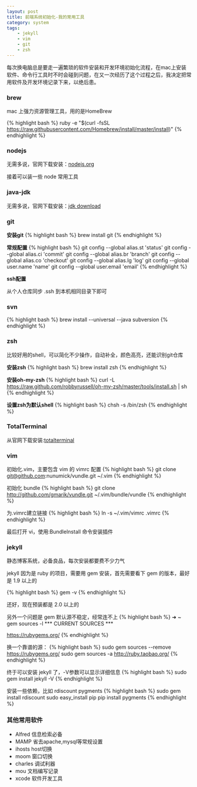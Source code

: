 ```yaml
---
layout: post
title: 前端系统初始化-我的常用工具
category: system
tags:
    - jekyll
    - vim
    - git
    - zsh
---
```


每次换电脑总是要走一遍繁琐的软件安装和开发环境初始化流程，在mac上安装软件、命令行工具时不时会碰到问题，在又一次经历了这个过程之后，我决定把常用软件及开发环境记录下来，以绝后患。

### brew

mac 上强力资源管理工具，用的是HomeBrew

{% highlight bash %}
ruby -e "$(curl -fsSL https://raw.githubusercontent.com/Homebrew/install/master/install)"
{% endhighlight %}

### nodejs

无需多说，官网下载安装：[nodejs.org](http://nodejs.org/download/)

接着可以装一些 node 常用工具

### java-jdk

无需多说，官网下载安装：[jdk download](http://www.oracle.com/technetwork/cn/java/javase/downloads/index.html)

### git

**安装git**
{% highlight bash %}
brew install git
{% endhighlight %}

**常规配置**
{% highlight bash %}
git config --global alias.st 'status'
git config --global alias.ci 'commit'
git config --global alias.br 'branch'
git config --global alias.co 'checkout'
git config --global alias.lg 'log'
git config --global user.name 'name'
git config --global user.email 'email'
{% endhighlight %}

**ssh配置**

从个人仓库同步 .ssh 到本机相同目录下即可

### svn

{% highlight bash %}
brew install --universal --java subversion
{% endhighlight %}

### zsh

比较好用的shell，可以简化不少操作，自动补全，颜色高亮，还能识别git仓库

**安装zsh**
{% highlight bash %}
brew install zsh
{% endhighlight %}

**安装oh-my-zsh**
{% highlight bash %}
curl -L https://raw.github.com/robbyrussell/oh-my-zsh/master/tools/install.sh | sh
{% endhighlight %}

**设置zsh为默认shell**
{% highlight bash %}
chsh -s /bin/zsh
{% endhighlight %}

### TotalTerminal

从官网下载安装:[totalterminal](http://totalterminal.binaryage.com/)

### vim

初始化.vim，主要包含 vim 的 vimrc 配置
{% highlight bash %}
git clone git@github.com:nunumick/vundle.git ~/.vim
{% endhighlight %}

初始化 bundle
{% highlight bash %}
git clone http://github.com/gmarik/vundle.git ~/.vim/bundle/vundle
{% endhighlight %}

为.vimrc建立链接
{% highlight bash %}
ln -s ~/.vim/vimrc .vimrc
{% endhighlight %}

最后打开 vi，使用:BundleInstall 命令安装插件

### jekyll

静态博客系统，必备良品，每次安装都要费不少力气

jekyll 因为是 ruby 的项目，需要用 gem 安装，首先需要看下 gem 的版本，最好是 1.9 以上的

{% highlight bash %}
gem -v
{% endhighlight %}

还好，现在预装都是 2.0 以上的

另外一个问题是 gem 默认源不稳定，经常连不上
{% highlight bash %}
➜  ~  gem sources -l
*** CURRENT SOURCES ***

https://rubygems.org/
{% endhighlight %}

换一个靠谱的源：
{% highlight bash %}
sudo gem sources --remove https://rubygems.org/
sudo gem sources -a http://ruby.taobao.org/
{% endhighlight %}

终于可以安装 jekyll 了，-V参数可以显示详细信息
{% highlight bash %}
sudo gem install jekyll -V
{% endhighlight %}

安装一些依赖，比如 rdiscount pygments
{% highlight bash %}
sudo gem install rdiscount
sudo easy_install pip
pip install pygments
{% endhighlight %}


### 其他常用软件

* Alfred 信息检索必备
* MAMP 省去apache,mysql等常规设置
* ihosts host切换
* moom 窗口切换
* charles 调试利器
* mou 文档编写记录
* xcode 软件开发工具

